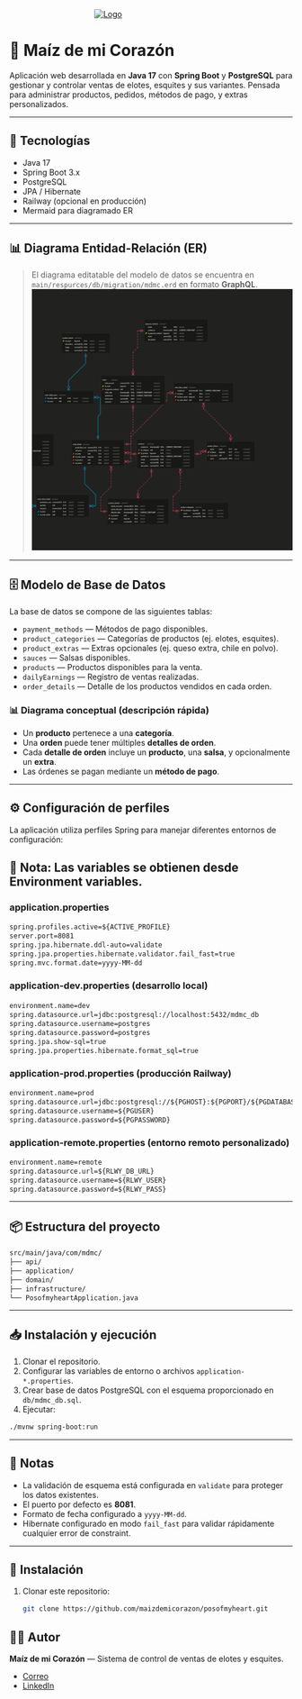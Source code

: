 <html lang="es">
   <body>
      <div class="center">
          <a href="https://github.com/maizdemicorazon/posofmyheart">
              <img src="src/main/resources/static/mdmc_logo.jpg" alt="Logo">
          </a>
      </div>
      <style>
          .center {
            display: block;
            margin: auto;
            width: 40%;
          }
      </style>
   </body>
</html>

# 🌽 Maíz de mi Corazón

Aplicación web desarrollada en **Java 17** con **Spring Boot** y **PostgreSQL** para gestionar y controlar ventas de elotes, esquites y sus variantes. Pensada para administrar productos, pedidos, métodos de pago, y extras personalizados.

---

## 📌 Tecnologías

- Java 17
- Spring Boot 3.x
- PostgreSQL
- JPA / Hibernate
- Railway (opcional en producción)
- Mermaid para diagramado ER

---

## 📊 Diagrama Entidad-Relación (ER)

> El diagrama editatable del modelo de datos se encuentra en `main/respurces/db/migration/mdmc.erd` en formato **GraphQL**.
![mdmc_diagram.png](src/main/resources/db/migration/mdmc_db.png)
---

## 🗄️ Modelo de Base de Datos

La base de datos se compone de las siguientes tablas:

- `payment_methods` — Métodos de pago disponibles.
- `product_categories` — Categorías de productos (ej. elotes, esquites).
- `product_extras` — Extras opcionales (ej. queso extra, chile en polvo).
- `sauces` — Salsas disponibles.
- `products` — Productos disponibles para la venta.
- `dailyEarnings` — Registro de ventas realizadas.
- `order_details` — Detalle de los productos vendidos en cada orden.

### 📊 Diagrama conceptual (descripción rápida)

- Un **producto** pertenece a una **categoría**.
- Una **orden** puede tener múltiples **detalles de orden**.
- Cada **detalle de orden** incluye un **producto**, una **salsa**, y opcionalmente un **extra**.
- Las órdenes se pagan mediante un **método de pago**.

---

## ⚙️ Configuración de perfiles

La aplicación utiliza perfiles Spring para manejar diferentes entornos de configuración:
## 📝 Nota: Las variables se obtienen desde Environment variables.

### application.properties

```properties
spring.profiles.active=${ACTIVE_PROFILE}
server.port=8081
spring.jpa.hibernate.ddl-auto=validate
spring.jpa.properties.hibernate.validator.fail_fast=true
spring.mvc.format.date=yyyy-MM-dd
```

### application-dev.properties (desarrollo local)

```properties
environment.name=dev
spring.datasource.url=jdbc:postgresql://localhost:5432/mdmc_db
spring.datasource.username=postgres
spring.datasource.password=postgres
spring.jpa.show-sql=true
spring.jpa.properties.hibernate.format_sql=true
```

### application-prod.properties (producción Railway)

```properties
environment.name=prod
spring.datasource.url=jdbc:postgresql://${PGHOST}:${PGPORT}/${PGDATABASE}
spring.datasource.username=${PGUSER}
spring.datasource.password=${PGPASSWORD}
```

### application-remote.properties (entorno remoto personalizado)

```properties
environment.name=remote
spring.datasource.url=${RLWY_DB_URL}
spring.datasource.username=${RLWY_USER}
spring.datasource.password=${RLWY_PASS}
```

---

## 📦 Estructura del proyecto

```
src/main/java/com/mdmc/
├── api/
├── application/
├── domain/
├── infrastructure/
└── PosofmyheartApplication.java
```

---

## 📥 Instalación y ejecución

1. Clonar el repositorio.
2. Configurar las variables de entorno o archivos `application-*.properties`.
3. Crear base de datos PostgreSQL con el esquema proporcionado en `db/mdmc_db.sql`.
4. Ejecutar:

```bash
./mvnw spring-boot:run
```

---

## 📝 Notas

- La validación de esquema está configurada en `validate` para proteger los datos existentes.
- El puerto por defecto es **8081**.
- Formato de fecha configurado a `yyyy-MM-dd`.
- Hibernate configurado en modo `fail_fast` para validar rápidamente cualquier error de constraint.

---

## 🚀 Instalación

1. Clonar este repositorio:
   ```bash
   git clone https://github.com/maizdemicorazon/posofmyheart.git

## 🧑‍🍳 Autor

**Maíz de mi Corazón** — Sistema de control de ventas de elotes y esquites.
- [Correo](mailto:raul.e.garciacabrera@gmail.com)
- [LinkedIn](https://www.linkedin.com/in/raúlgarcía/)
